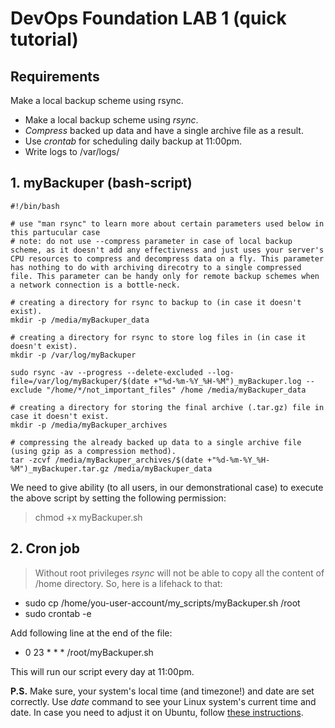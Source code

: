 # DevOps Foundation LAB 1 (quick tutorial)
## Requirements

Make a local backup scheme using rsync.

 - Make a local backup scheme using *rsync*.
 - *Compress* backed up data and have a single archive file as a result.
 - Use *crontab* for scheduling daily backup at 11:00pm.
 - Write logs to /var/logs/

## 1. myBackuper (bash-script)

    #!/bin/bash
    
    # use "man rsync" to learn more about certain parameters used below in this partucular case
    # note: do not use --compress parameter in case of local backup scheme, as it doesn't add any effectivness and just uses your server's CPU resources to compress and decompress data on a fly. This parameter has nothing to do with archiving direcotry to a single compressed file. This parameter can be handy only for remote backup schemes when a network connection is a bottle-neck.
    
    # creating a directory for rsync to backup to (in case it doesn't exist).
    mkdir -p /media/myBackuper_data
    
    # creating a directory for rsync to store log files in (in case it doesn't exist).
    mkdir -p /var/log/myBackuper
    
    sudo rsync -av --progress --delete-excluded --log-file=/var/log/myBackuper/$(date +"%d-%m-%Y_%H-%M")_myBackuper.log --exclude "/home/*/not_important_files" /home /media/myBackuper_data
    
    # creating a directory for storing the final archive (.tar.gz) file in case it doesn't exist.
    mkdir -p /media/myBackuper_archives
    
    # compressing the already backed up data to a single archive file (using gzip as a compression method).
    tar -zcvf /media/myBackuper_archives/$(date +"%d-%m-%Y_%H-%M")_myBackuper.tar.gz /media/myBackuper_data


We need to give ability (to all users, in our demonstrational case) to execute the above script by setting the following permission:

> chmod +x myBackuper.sh

## 2. Cron job

> Without root privileges *rsync* will not be able to copy all the content of /home directory.
> So, here is a lifehack to that:

 - sudo cp /home/you-user-account/my_scripts/myBackuper.sh /root
 - sudo crontab -e

 Add following line at the end of the file:

 - 0 23 * * * /root/myBackuper.sh

This will run our script every day at 11:00pm.

**P.S.** Make sure, your system's local time (and timezone!) and date are set correctly. Use *date* command to see your Linux system's current time and date. In case you need to adjust it on Ubuntu, follow [these instructions](https://help.ubuntu.com/community/UbuntuTime#Using_the_Command_Line_.28terminal.29).
